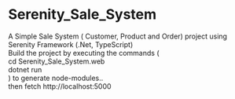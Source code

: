 # Serenity_Sale_System
A Simple Sale System ( Customer, Product and Order) project using Serenity Framework (.Net, TypeScript) <br />
Build the project by executing the commands ( <br />
cd Serenity_Sale_System.web  <br />
dotnet run  <br />
) to generate node-modules.. <br />
then fetch http://localhost:5000
